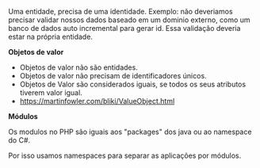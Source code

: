 Uma entidade, precisa de uma identidade.
Exemplo: não deveriamos precisar validar nossos dados baseado em um dominio externo, como um banco de dados auto incremental para gerar id. Essa validação deveria estar na própria entidade.


**Objetos de valor**
 - Objetos de valor não são entidades.
 - Objetos de valor não precisam de identificadores únicos.
 - Objetos de Valor são considerados iguais, se todos os seus atributos tiverem valor igual.
 - https://martinfowler.com/bliki/ValueObject.html


**Módulos**

Os modulos no PHP são iguais aos "packages" dos java ou ao namespace do C#.

Por isso usamos namespaces para separar as aplicações por módulos.

